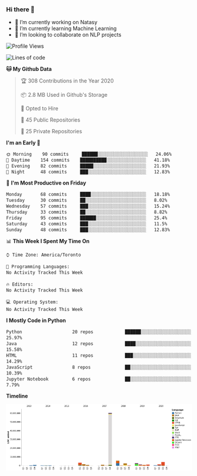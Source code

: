### Hi there 👋

<!--
**disooqi/disooqi** is a ✨ _special_ ✨ repository because its `README.md` (this file) appears on your GitHub profile.
-->
- 🔭 I’m currently working on Natasy
- 🌱 I’m currently learning Machine Learning
- 👯 I’m looking to collaborate on NLP projects
<!--
- 🤔 I’m looking for help with ...
- 💬 Ask me about ...
- 📫 How to reach me: http://mohamed.eldesouki.ca
- 😄 Pronouns: ...
- ⚡ Fun fact: ...
-->

<!--START_SECTION:waka-->
![Profile Views](http://img.shields.io/badge/Profile%20Views-33-blue)

![Lines of code](https://img.shields.io/badge/From%20Hello%20World%20I%27ve%20Written-9.4%20million%20lines%20of%20code-blue)

**🐱 My Github Data** 

> 🏆 308 Contributions in the Year 2020
 > 
> 📦 2.8 MB Used in Github's Storage 
 > 
> 💼 Opted to Hire
 > 
> 📜 45 Public Repositories
 > 
> 🔑 25 Private Repositories 

**I'm an Early 🐤** 

```text
🌞 Morning    90 commits     ██████░░░░░░░░░░░░░░░░░░░   24.06% 
🌆 Daytime    154 commits    ██████████░░░░░░░░░░░░░░░   41.18% 
🌃 Evening    82 commits     █████░░░░░░░░░░░░░░░░░░░░   21.93% 
🌙 Night      48 commits     ███░░░░░░░░░░░░░░░░░░░░░░   12.83%

```
📅 **I'm Most Productive on Friday** 

```text
Monday       68 commits     ████░░░░░░░░░░░░░░░░░░░░░   18.18% 
Tuesday      30 commits     ██░░░░░░░░░░░░░░░░░░░░░░░   8.02% 
Wednesday    57 commits     ███░░░░░░░░░░░░░░░░░░░░░░   15.24% 
Thursday     33 commits     ██░░░░░░░░░░░░░░░░░░░░░░░   8.82% 
Friday       95 commits     ██████░░░░░░░░░░░░░░░░░░░   25.4% 
Saturday     43 commits     ███░░░░░░░░░░░░░░░░░░░░░░   11.5% 
Sunday       48 commits     ███░░░░░░░░░░░░░░░░░░░░░░   12.83%

```


📊 **This Week I Spent My Time On** 

```text
⌚︎ Time Zone: America/Toronto

💬 Programming Languages: 
No Activity Tracked This Week

🔥 Editors: 
No Activity Tracked This Week

💻 Operating System: 
No Activity Tracked This Week

```

**I Mostly Code in Python** 

```text
Python                   20 repos            ██████░░░░░░░░░░░░░░░░░░░   25.97% 
Java                     12 repos            ████░░░░░░░░░░░░░░░░░░░░░   15.58% 
HTML                     11 repos            ███░░░░░░░░░░░░░░░░░░░░░░   14.29% 
JavaScript               8 repos             ██░░░░░░░░░░░░░░░░░░░░░░░   10.39% 
Jupyter Notebook         6 repos             ██░░░░░░░░░░░░░░░░░░░░░░░   7.79%

```


**Timeline**

![Chart not found](https://github.com/disooqi/disooqi/blob/master/charts/bar_graph.png) 


<!--END_SECTION:waka-->

